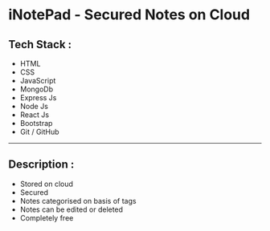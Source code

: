 # iNotePad - Secured Notes on Cloud
## **Tech Stack** : 
* HTML
* CSS
* JavaScript
* MongoDb
* Express Js
* Node Js
* React Js
* Bootstrap
* Git / GitHub
___
## **Description** : 
* Stored on cloud
* Secured
* Notes categorised on basis of tags
* Notes can be edited or deleted
* Completely free